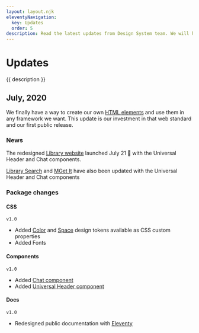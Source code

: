 ```yaml
---
layout: layout.njk
eleventyNavigation:
  key: Updates
  order: 5
description: Read the latest updates from Design System team. We will highlight new features, changes, and progress.
---
```


# Updates

{{ description }}

## July, 2020

We finally have a way to create our own [HTML elements](https://html.spec.whatwg.org/multipage/custom-elements.html) and use them in any framework we want. This update is our investment in that web standard and our first public release.

### News

The redesigned [Library website](https://www.lib.umich.edu/) launched July 21 🤩 with the Universal Header and Chat components.

[Library Search](https://search.lib.umich.edu/) and [MGet It](https://mgetit.lib.umich.edu/) have also been updated with the Universal Header and Chat components

### Package changes

#### CSS

`v1.0`

- Added [Color](/design-tokens#color) and [Space](/design-tokens#space) design tokens available as CSS custom properties
- Added Fonts

#### Components

`v1.0`

- Added [Chat component](/components/chat)
- Added [Universal Header component](/components/universal-header)

#### Docs

`v1.0`

- Redesigned public documentation with [Eleventy](https://www.11ty.dev/)
